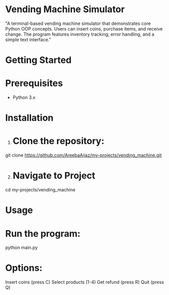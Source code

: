 # Vending Machine Simulator
"A terminal-based vending machine simulator that demonstrates core Python OOP concepts. Users can insert coins, purchase items, 
and receive change. The program features inventory tracking, error handling, and a simple text interface."


# Getting Started

# Prerequisites
- Python 3.x

# Installation
1. # Clone the repository:
git clone https://github.com/AreebaAijaz/my-projects/vending_machine.git

2. # Navigate to Project
cd my-projects/vending_machine

# Usage
# Run the program:
python main.py

# Options:
Insert coins (press C)
Select products (1-4)
Get refund (press R)
Quit (press Q)

